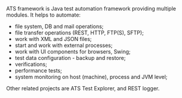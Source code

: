 ATS framework is Java test automation framework providing multiple modules. It helps to automate:
- file system, DB and mail operations;
- file transfer operations (REST, HTTP, FTP(S), SFTP);
- work with XML and JSON files; 
- start and work with external processes;
- work with UI components for browsers, Swing;
- test data configuration - backup and restore;
- verifications;
- performance tests;
- system monitoring on host (machine), process and JVM level;

Other related projects are ATS Test Explorer, and REST logger.
